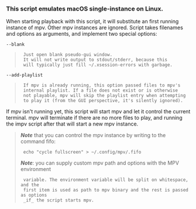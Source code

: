 ### This script emulates macOS single-instance on Linux.


When starting playback with this script, it will substitute an first running
instance of mpv. Other mpv instances are ignored.
Script takes filenames and options as arguments, and implement two special options:


`--blank`
>      Just open blank pseudo-gui window.
>      It will not write output to stdout/stderr, because this
>      will typically just fill ~/.xsession-errors with garbage.

`--add-playlist`
>      If mpv is already running, this option passed files to mpv's
>      internal playlist. If a file does not exist or is otherwise
>      not playable, mpv will skip the playlist entry when attempting
>      to play it (from the GUI perspective, it's silently ignored).


If mpv isn't running yet, this script will start mpv and let it control the
current terminal. mpv will terminate if there are no more files to play,
and running the impv script after that will start a new mpv instance.


>***Note*** that you can control the mpv instance by writing to the command fifo:
>
>      echo "cycle fullscreen" > ~/.config/mpv/.fifo
>
>***Note***: you can supply custom mpv path and options with the MPV environment
>
>      variable. The environment variable will be split on whitespace, and the
>      first item is used as path to mpv binary and the rest is passed as options
>      _if_ the script starts mpv.

